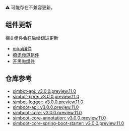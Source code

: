 
⚠ 可能存在不兼容更新。

## 组件更新
相关组件会在后续跟进更新
- [mirai组件](https://github.com/simple-robot/simbot-component-mirai/releases)
- [腾讯频道组件](https://github.com/simple-robot/simbot-component-tencent-guild/releases)
- [开黑啦组件](https://github.com/simple-robot/simbot-component-kaiheila/releases)

## 仓库参考

- [simbot-api: v3.0.0.preview.11.0](https://repo1.maven.org/maven2/love/forte/simbot/simbot-api/3.0.0.preview.11.0)
- [simbot-core: v3.0.0.preview.11.0](https://repo1.maven.org/maven2/love/forte/simbot/simbot-core/3.0.0.preview.11.0)
- [simbot-logger: v3.0.0.preview.11.0](https://repo1.maven.org/maven2/love/forte/simbot/simbot-logger/3.0.0.preview.11.0)
- [simboot-api: v3.0.0.preview.11.0](https://repo1.maven.org/maven2/love/forte/simbot/boot/simboot-api/3.0.0.preview.11.0)
- [simboot-core: v3.0.0.preview.11.0](https://repo1.maven.org/maven2/love/forte/simbot/boot/simboot-core/3.0.0.preview.11.0)
- [simboot-core-annotation: v3.0.0.preview.11.0](https://repo1.maven.org/maven2/love/forte/simbot/boot/simboot-core-annotation/3.0.0.preview.11.0)
- [simboot-core-spring-boot-starter: v3.0.0.preview.11.0](https://repo1.maven.org/maven2/love/forte/simbot/boot/simboot-core-spring-boot-starter/3.0.0.preview.11.0)

